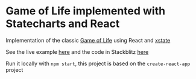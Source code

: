# Game of Life implemented with Statecharts and React

Implementation of the classic [Game of Life](https://en.wikipedia.org/wiki/Conway%27s_Game_of_Life) using React and [xstate](https://github.com/davidkpiano/xstate)

See the live example [here](https://gameoflife-xstate-react.stackblitz.io/) and the code in Stackblitz [here](https://stackblitz.com/edit/gameoflife-xstate-react?file=index.js)

Run it locally with `npm start`, this project is based on the `create-react-app` project
